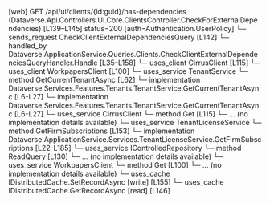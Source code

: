 [web] GET /api/ui/clients/{id:guid}/has-dependencies  (Dataverse.Api.Controllers.UI.Core.ClientsController.CheckForExternalDependencies)  [L139–L145] status=200 [auth=Authentication.UserPolicy]
  └─ sends_request CheckClientExternalDependenciesQuery [L142]
    └─ handled_by Dataverse.ApplicationService.Queries.Clients.CheckClientExternalDependenciesQueryHandler.Handle [L35–L158]
      └─ uses_client CirrusClient [L115]
      └─ uses_client WorkpapersClient [L100]
      └─ uses_service TenantService
        └─ method GetCurrentTenantAsync [L62]
          └─ implementation Dataverse.Services.Features.Tenants.TenantService.GetCurrentTenantAsync [L6-L27]
          └─ implementation Dataverse.Services.Features.Tenants.TenantService.GetCurrentTenantAsync [L6-L27]
      └─ uses_service CirrusClient
        └─ method Get [L115]
          └─ ... (no implementation details available)
      └─ uses_service TenantLicenseService
        └─ method GetFirmSubscriptions [L153]
          └─ implementation Dataverse.ApplicationService.Services.TenantLicenseService.GetFirmSubscriptions [L22-L185]
      └─ uses_service IControlledRepository<Document>
        └─ method ReadQuery [L130]
          └─ ... (no implementation details available)
      └─ uses_service WorkpapersClient
        └─ method Get [L100]
          └─ ... (no implementation details available)
      └─ uses_cache IDistributedCache.SetRecordAsync [write] [L155]
      └─ uses_cache IDistributedCache.GetRecordAsync [read] [L146]

